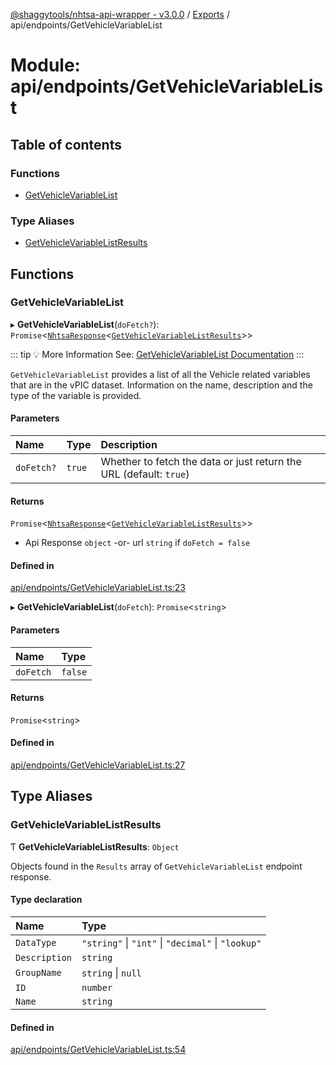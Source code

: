 [@shaggytools/nhtsa-api-wrapper - v3.0.0](../index.md) / [Exports](../modules.md) / api/endpoints/GetVehicleVariableList

# Module: api/endpoints/GetVehicleVariableList

## Table of contents

### Functions

- [GetVehicleVariableList](api_endpoints_GetVehicleVariableList.md#getvehiclevariablelist)

### Type Aliases

- [GetVehicleVariableListResults](api_endpoints_GetVehicleVariableList.md#getvehiclevariablelistresults)

## Functions

### GetVehicleVariableList

▸ **GetVehicleVariableList**(`doFetch?`): `Promise`<[`NhtsaResponse`](api_types.md#nhtsaresponse)<[`GetVehicleVariableListResults`](api_endpoints_GetVehicleVariableList.md#getvehiclevariablelistresults)\>\>

::: tip :bulb: More Information
See: [GetVehicleVariableList Documentation](/api/get-vehicle-variable-list)
:::

`GetVehicleVariableList` provides a list of all the Vehicle related variables that are in the
vPIC dataset. Information on the name, description and the type of the variable is provided.

#### Parameters

| Name | Type | Description |
| :------ | :------ | :------ |
| `doFetch?` | ``true`` | Whether to fetch the data or just return the URL (default: `true`) |

#### Returns

`Promise`<[`NhtsaResponse`](api_types.md#nhtsaresponse)<[`GetVehicleVariableListResults`](api_endpoints_GetVehicleVariableList.md#getvehiclevariablelistresults)\>\>

- Api Response
`object` -or- url `string` if `doFetch = false`

#### Defined in

[api/endpoints/GetVehicleVariableList.ts:23](https://github.com/ShaggyTech/nhtsa-api-wrapper/blob/main/packages/lib/src/api/endpoints/GetVehicleVariableList.ts#L23)

▸ **GetVehicleVariableList**(`doFetch`): `Promise`<`string`\>

#### Parameters

| Name | Type |
| :------ | :------ |
| `doFetch` | ``false`` |

#### Returns

`Promise`<`string`\>

#### Defined in

[api/endpoints/GetVehicleVariableList.ts:27](https://github.com/ShaggyTech/nhtsa-api-wrapper/blob/main/packages/lib/src/api/endpoints/GetVehicleVariableList.ts#L27)

## Type Aliases

### GetVehicleVariableListResults

Ƭ **GetVehicleVariableListResults**: `Object`

Objects found in the `Results` array of `GetVehicleVariableList` endpoint response.

#### Type declaration

| Name | Type |
| :------ | :------ |
| `DataType` | ``"string"`` \| ``"int"`` \| ``"decimal"`` \| ``"lookup"`` |
| `Description` | `string` |
| `GroupName` | `string` \| ``null`` |
| `ID` | `number` |
| `Name` | `string` |

#### Defined in

[api/endpoints/GetVehicleVariableList.ts:54](https://github.com/ShaggyTech/nhtsa-api-wrapper/blob/main/packages/lib/src/api/endpoints/GetVehicleVariableList.ts#L54)
